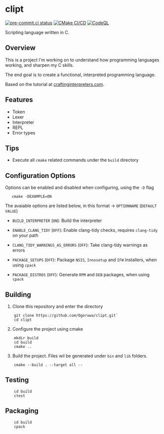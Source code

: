 # clipt

[![pre-commit.ci status](https://results.pre-commit.ci/badge/github/Ogoruwa/clipt/main.svg)](https://results.pre-commit.ci/latest/github/Ogoruwa/clipt/dev.svg)
[![CMake CI/CD](https://github.com/Ogoruwa/clipt/actions/workflows/cmake.yml/badge.svg)](https://github.com/Ogoruwa/clipt/actions/workflows/cmake.yml)
[![CodeQL](https://github.com/Ogoruwa/clipt/actions/workflows/github-code-scanning/codeql/badge.svg)](https://github.com/Ogoruwa/clipt/actions/workflows/github-code-scanning/codeql)


Scripting language written in C.

## Overview

This is a project I'm working on to understand how programming languages working, and sharpen my C skills.

The end goal is to create a functional, interpreted programming language.

Based on the tutorial at [craftinginterpreters.com](https://craftinginterpreters.com).

## Features

- Token
- Lexer
- Interpreter
- REPL
- Error types

## Tips

- Execute all `cmake` related commands under the `build` directory

## Configuration Options

Options can be enabled and disabled when configuring, using the `-D` flag

```shell
   cmake -DEXAMPLE=ON
```

The avaiable options are listed below, in this format -> `OPTIONNAME` (`DEFAULT VALUE`)

- `BUILD_INTERPRETER` (`ON`): Build the interpreter

- `ENABLE_CLANG_TIDY` (`OFF`): Enable clang-tidy checks, requires `clang-tidy` on your path

- `CLANG_TIDY_WARNINGS_AS_ERRORS` (`OFF`): Take clang-tidy warnings as errors

- `PACKAGE_SETUPS` (`OFF`): Package `NSIS`, `Innosetup` and `IFW` installers, when using `cpack`

- `PACKAGE_DISTROS` (`OFF`): Generate `RPM` and `DEB` packages, when using `cpack`

## Building

1. Clone this repository and enter the directory

```shell
    git clone https://github.com/Ogoruwa/clipt.git`
    cd clipt
```

2. Configure the project using cmake

```shell
    mkdir build
    cd build
    cmake ..
```

3. Build the project. Files wil be generated under `bin` and `lib` folders.

```shell
    cmake --build . --target all --
```

## Testing

```shell
    cd build
    ctest
```

## Packaging

```shell
    cd build
    cpack
```
